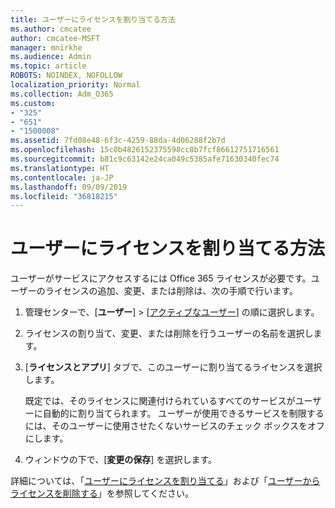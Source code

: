 ```yaml
---
title: ユーザーにライセンスを割り当てる方法
ms.author: cmcatee
author: cmcatee-MSFT
manager: mnirkhe
ms.audience: Admin
ms.topic: article
ROBOTS: NOINDEX, NOFOLLOW
localization_priority: Normal
ms.collection: Adm_O365
ms.custom:
- "325"
- "651"
- "1500008"
ms.assetid: 7fd08e48-6f3c-4259-88da-4d06288f2b7d
ms.openlocfilehash: 15c0b4826152375598cc8b7fcf86612751716561
ms.sourcegitcommit: b81c9c63142e24ca049c5385afe71630340fec74
ms.translationtype: HT
ms.contentlocale: ja-JP
ms.lasthandoff: 09/09/2019
ms.locfileid: "36818215"
---
```

# <a name="how-to-assign-a-license-to-a-user"></a>ユーザーにライセンスを割り当てる方法

ユーザーがサービスにアクセスするには Office 365 ライセンスが必要です。ユーザーのライセンスの追加、変更、または削除は、次の手順で行います。
  
1. 管理センターで、[**ユーザー**] \> [[アクティブなユーザー](https://go.microsoft.com/fwlink/p/?linkid=834822)] の順に選択します。

2. ライセンスの割り当て、変更、または削除を行うユーザーの名前を選択します。

3. [**ライセンスとアプリ**] タブで、このユーザーに割り当てるライセンスを選択します。

    既定では、そのライセンスに関連付けられているすべてのサービスがユーザーに自動的に割り当てられます。 ユーザーが使用できるサービスを制限するには、そのユーザーに使用させたくないサービスのチェック ボックスをオフにします。

4. ウィンドウの下で、[**変更の保存**] を選択します。 

詳細については、「[ユーザーにライセンスを割り当てる](https://docs.microsoft.com/office365/admin/subscriptions-and-billing/assign-licenses-to-users)」および「[ユーザーからライセンスを削除する](https://docs.microsoft.com/office365/admin/subscriptions-and-billing/remove-licenses-from-users)」を参照してください。
